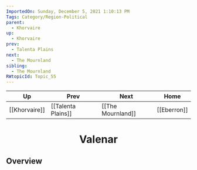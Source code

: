 ```yaml
---
ImportedOn: Sunday, December 5, 2021 1:10:13 PM
Tags: Category/Region-Political
parent:
  - Khorvaire
up:
  - Khorvaire
prev:
  - Talenta Plains
next:
  - The Mournland
sibling:
  - The Mournland
RWtopicId: Topic_55
---
```


| Up | Prev | Next | Home |
|----|------|------|------|
| [[Khorvaire]] | [[Talenta Plains]] | [[The Mournland]] | [[Eberron]] |

# <center>Valenar</center>

## Overview
